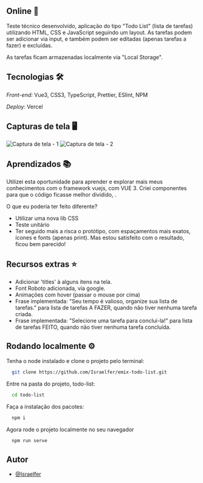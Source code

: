 ## Online 👀
Teste técnico desenvolvido, aplicação do tipo "Todo List" (lista de tarefas) utilizando HTML, CSS e JavaScript seguindo um layout. As tarefas podem ser adicionar via input, e também podem ser editadas (apenas tarefas a fazer) e excluídas.

As tarefas ficam armazenadas localmente via "Local Storage".

## Tecnologias 🛠️
*Front-end:* Vue3, CSS3, TypeScript, Prettier, ESlint, NPM

*Deploy:* Vercel

## Capturas de tela 🖥️
![Captura de tela - 1](../todo-list/src/assets/print-1.png?raw=true "screenshot")
![Captura de tela - 2](../todo-list/src/assets/print-2.png?raw=true "screenshot")

## Aprendizados 📚
Utilizei esta oportunidade para aprender e explorar mais meus conhecimentos com o framework vuejs, com VUE 3. Criei componentes para que o código ficasse melhor dividido, .

O que eu poderia ter feito diferente?
* Utilizar uma nova lib CSS
* Teste unitário
* Ter seguido mais a risca o protótipo, com espaçamentos mais exatos, ícones e fonts (apenas print). Mas estou satisfeito com o resultado, ficou bem parecido!


## Recursos extras ⭐
* Adicionar 'titles' à alguns itens na tela.
* Font Roboto adicionada, via google.
* Animações com hover (passar o mouse por cima)
* Frase implementada: "Seu tempo é valioso, organize sua lista de tarefas." para lista de tarefas A FAZER, quando não tiver nenhuma tarefa criada.
* Frase implementada: "Selecione uma tarefa para concluí-la!" para lista de tarefas FEITO, quando não tiver nenhuma tarefa concluída.

## Rodando localmente ⚙️
Tenha o node instalado e clone o projeto pelo terminal:

```bash
  git clone https://github.com/Israelfer/emix-todo-list.git
```

Entre na pasta do projeto, todo-list:
```bash
  cd todo-list
```

Faça a instalação dos pacotes:
```bash
  npm i
```

Agora rode o projeto localmente no seu navegador
```bash
  npm run serve
```

## Autor
- [@Israelfer](https://www.github.com/Israelfer)